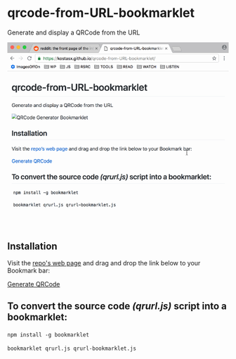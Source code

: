# qrcode-from-URL-bookmarklet

Generate and display a QRCode from the URL

![QRCode Generator Bookmarklet](https://github.com/kostasx/qrcode-from-URL-bookmarklet/blob/master/qrurl.gif "QRCode Generator Bookmarklet")

## Installation

Visit the [repo's web page](https://kostasx.github.io/qrcode-from-URL-bookmarklet/) and drag and drop the link below to your Bookmark bar:

<a href="javascript:(function()%7B%22use%20strict%22%3B!function(e%2Ct%2Co%2Ci%2Cr%2Cd)%7Bo%3De.createElement.bind(e)%2C(r%3Do(%22script%22)).src%3D%22https%3A%2F%2Frawgit.com%2Fdavidshimjs%2Fqrcodejs%2Fmaster%2Fqrcode.min.js%22%2Ce.head.appendChild(r)%2Ct%3De.body%2C(i%3Do(%22div%22)).setAttribute(%22style%22%2C%22position%3Afixed%3Btop%3A50%25%3Bleft%3A50%25%3Bz-index%3A1337%3Btransform%3Atranslate(-50%25%2C-50%25)%3Bborder%3A50px%20solid%20white%3B%22)%2Ci.id%3D%22qrCode%22%2C(d%3Do(%22button%22)).textContent%3D%22REMOVE%22%2Cd.setAttribute(%22style%22%2C%22position%3Aabsolute%3Bcursor%3Apointer%3Btop%3A-50px%3Bright%3A-202px%3Bbackground%3Ablack%3Bcolor%3Awhite%3Bborder-radius%3A0%3Bpadding%3A%2015px%2040px%3Bfont-size%3A16px%3Bfont-weight%3A900%3Bborder%3Anone%3B%22)%2Ci.appendChild(d)%2Cd.onclick%3Dfunction()%7Br.remove()%2Ci.remove()%7D%2Ct.appendChild(i)%2Cr.onload%3Dfunction()%7Bnew%20QRCode(%22qrCode%22%2C%7Btext%3Adocument.location.href%2Cwidth%3A320%2Cheight%3A320%2CcorrectLevel%3AQRCode.CorrectLevel.M%7D)%7D%7D(document)%3B%7D)()">Generate QRCode</a>

## To convert the source code *(qrurl.js)* script into a bookmarklet:

`npm install -g bookmarklet`

`bookmarklet qrurl.js qrurl-bookmarklet.js`
